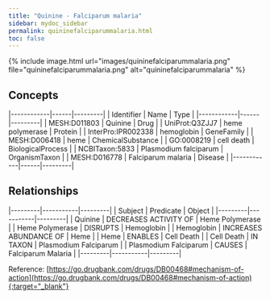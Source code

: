 ```yaml
---
title: "Quinine - Falciparum malaria"
sidebar: mydoc_sidebar
permalink: quininefalciparummalaria.html
toc: false 
---
```


{% include image.html url="images/quininefalciparummalaria.png" file="quininefalciparummalaria.png" alt="quininefalciparummalaria" %}

## Concepts

|------------|------|---------|
| Identifier | Name | Type    |
|------------|------|---------|
| MESH:D011803 | Quinine | Drug |
| UniProt:Q3ZJJ7 | heme polymerase | Protein |
| InterPro:IPR002338 | hemoglobin | GeneFamily |
| MESH:D006418 | heme | ChemicalSubstance |
| GO:0008219 | cell death | BiologicalProcess |
| NCBITaxon:5833 | Plasmodium falciparum | OrganismTaxon |
| MESH:D016778 | Falciparum malaria | Disease |
|------------|------|---------|

## Relationships

|---------|-----------|---------|
| Subject | Predicate | Object  |
|---------|-----------|---------|
| Quinine | DECREASES ACTIVITY OF | Heme Polymerase |
| Heme Polymerase | DISRUPTS | Hemoglobin |
| Hemoglobin | INCREASES ABUNDANCE OF | Heme |
| Heme | ENABLES | Cell Death |
| Cell Death | IN TAXON | Plasmodium Falciparum |
| Plasmodium Falciparum | CAUSES | Falciparum Malaria |
|---------|-----------|---------|

Reference: [https://go.drugbank.com/drugs/DB00468#mechanism-of-action](https://go.drugbank.com/drugs/DB00468#mechanism-of-action){:target="_blank"}